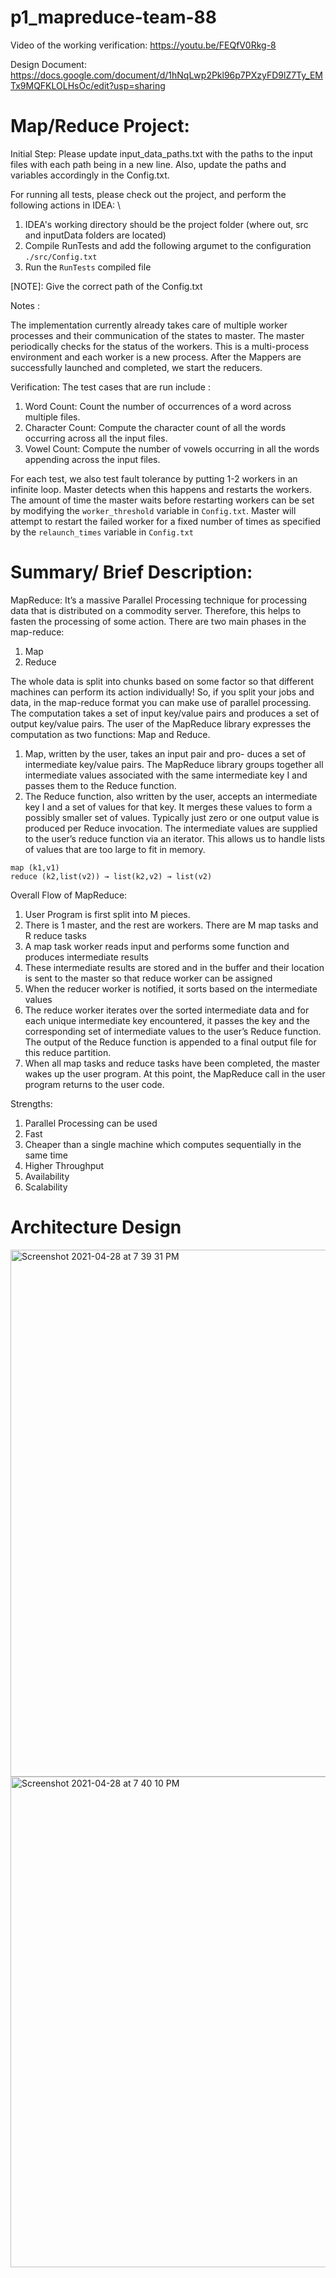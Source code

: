 # p1_mapreduce-team-88

Video of the working verification: https://youtu.be/FEQfV0Rkg-8

Design Document: https://docs.google.com/document/d/1hNqLwp2Pkl96p7PXzyFD9lZ7Ty_EMTx9MQFKLOLHsOc/edit?usp=sharing


# Map/Reduce Project: 

Initial Step: Please update input_data_paths.txt with the paths to the input files with each path being in a new line. 
Also, update the paths and variables accordingly in the Config.txt.


For running all tests, please check out the project, and perform the following actions in IDEA:  \

1. IDEA's working directory should be the project folder (where out, src and inputData folders are located)
2. Compile RunTests and add the following argumet to the configuration `./src/Config.txt`
3. Run the `RunTests` compiled file

  [NOTE]: Give the correct path of the Config.txt



Notes : 

The implementation currently already takes care of multiple worker processes and their communication of the states to master. The master periodically checks for the status of the workers.
This is a multi-process environment and each worker is a new process.
After the Mappers are successfully launched and completed, we start the reducers.



Verification:  The test cases that are run include : 
1. Word Count: Count the number of occurrences of a word across multiple files. 
2. Character Count: Compute the character count of all the words occurring across all the input files. 
3. Vowel Count: Compute the number of vowels occurring in all the words appending across the input files.


For each test, we also test fault tolerance by putting 1-2 workers in an infinite loop. Master detects when this happens and restarts the workers. The amount of time the master waits before restarting workers can be set by modifying the `worker_threshold` variable in `Config.txt`. Master will attempt to restart the failed worker for a fixed number of times as specified by the `relaunch_times` variable in `Config.txt`

# Summary/ Brief Description:

MapReduce:
It’s a massive Parallel Processing technique for processing data that is distributed on a commodity server. Therefore, this helps to fasten the processing of some action. There are two main phases in the map-reduce:
1. Map
2. Reduce

The whole data is split into chunks based on some factor so that different machines can perform its action individually! So, if you split your jobs and data, in the map-reduce format you can make use of parallel processing. The computation takes a set of input key/value pairs and produces a set of output key/value pairs. The user of the MapReduce library expresses the computation as two functions: Map and Reduce.
1. Map, written by the user, takes an input pair and pro- duces a set of intermediate key/value pairs. The MapReduce library groups together all intermediate values associated with the same intermediate key I and passes them to the Reduce function.
2. The Reduce function, also written by the user, accepts an intermediate key I and a set of values for that key. It merges these values to form a possibly smaller set of values. Typically just zero or one output value is produced per Reduce invocation. The intermediate values are supplied to the user’s reduce function via an iterator. This allows us to handle lists of values that are too large to fit in memory.
```
map (k1,v1)
reduce (k2,list(v2)) → list(k2,v2) → list(v2)
```
Overall Flow of MapReduce:
1. User Program is first split into M pieces.
2. There is 1 master, and the rest are workers. There are M map tasks and R
reduce tasks
3. A map task worker reads input and performs some function and produces
intermediate results
4. These intermediate results are stored and in the buffer and their location is
sent to the master so that reduce worker can be assigned
5. When the reducer worker is notified, it sorts based on the intermediate
values
6. The reduce worker iterates over the sorted intermediate data and for each
unique intermediate key encountered, it passes the key and the corresponding set of intermediate values to the user’s Reduce function. The output of the Reduce function is appended to a final output file for this reduce partition.
7. When all map tasks and reduce tasks have been completed, the master wakes up the user program. At this point, the MapReduce call in the user program returns to the user code.

Strengths:
1. Parallel Processing can be used
2. Fast
3. Cheaper than a single machine which computes sequentially in the same time
4. Higher Throughput
5. Availability
6. Scalability

# Architecture Design

<img width="843" alt="Screenshot 2021-04-28 at 7 39 31 PM" src="https://user-images.githubusercontent.com/29397962/116418319-a8a6ee00-a859-11eb-8163-0dae8da621c7.png">

<img width="785" alt="Screenshot 2021-04-28 at 7 40 10 PM" src="https://user-images.githubusercontent.com/29397962/116418336-ac3a7500-a859-11eb-9afd-bfcffa7cce1c.png">
